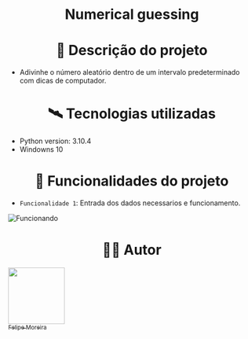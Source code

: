 # <h1 align="center">Numerical guessing</h1>

# <h1 align="center">🧾 Descrição do projeto</h1>

- Adivinhe o número aleatório dentro de um intervalo predeterminado com dicas de computador.

# <h1 align="center">🛰️ Tecnologias utilizadas</h1>
- Python version: 3.10.4
- Windowns 10 

# <h1 align="center">🔨 Funcionalidades do projeto</h1>

- `Funcionalidade 1`: Entrada dos dados necessarios e funcionamento.
  
 
 ![Funcionando](https://user-images.githubusercontent.com/104744113/167223780-20213faf-b3ae-4426-b0e3-669adbc6ecfa.png)
 
 # <h1 align="center">👨‍💻 Autor</h1>

 [<img src="https://avatars.githubusercontent.com/u/104744113?v=4" width=115><br><sub>Felipe Moreira</sub>](https://github.com/FelipeM0reira) 
